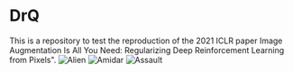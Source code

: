 # DrQ
This is a repository to test the reproduction of the 2021 ICLR paper Image Augmentation Is All You Need: Regularizing Deep Reinforcement Learning from Pixels".
![Alien](https://user-images.githubusercontent.com/41129056/236244268-1a0d82bb-1365-45bb-a247-1113cdbb257a.png)
![Amidar](https://user-images.githubusercontent.com/41129056/236244333-8cddc825-905f-4beb-ac03-0fa6c26ed378.png)
![Assault](https://user-images.githubusercontent.com/41129056/236244425-62d2204e-0a11-4f84-84c7-b5d17aa59cb9.png)
